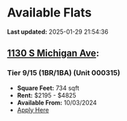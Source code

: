 # Available Flats

**Last updated:** 2025-01-29 21:54:36

## [1130 S Michigan Ave](https://1130smichigan.com/wp-json/floorplans/v1/available-units):
### Tier 9/15 (1BR/1BA) (Unit 000315)
- **Square Feet:** 734 sqft
- **Rent:** $2195 - $4825
- **Available From:** 10/03/2024
- [Apply Here](https://1130smichigan.securecafe.com/onlineleasing/eleven-thirty/oleapplication.aspx?stepname=RentalOptions&myOlePropertyId=638530&FloorPlanID=2321072&UnitID=11312749&header=1)

